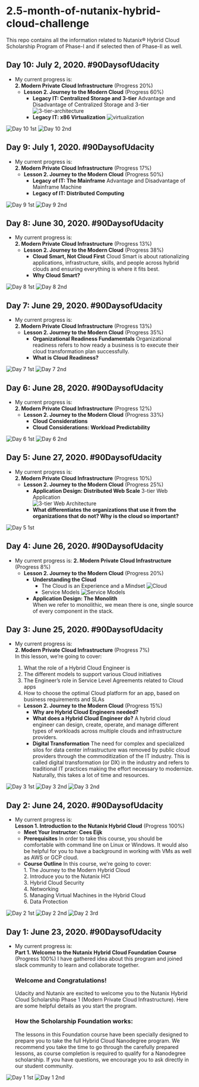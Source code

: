 # 2.5-month-of-nutanix-hybrid-cloud-challenge
This repo contains all the information related to Nutanix® Hybrid Cloud Scholarship Program of Phase-I and if selected then of Phase-II as well.


## Day 10: July 2, 2020. #90DaysofUdacity
- My current progress is:\
  **2. Modern Private Cloud Infrastructure** (Progress 20%)
    - **Lesson 2. Journey to the Modern Cloud** (Progress 60%)
		- **Legacy IT: Centralized Storage and 3-tier**
			Advantage and Disadvantage of Centralized Storage and 3-tier
			![3-tier-architecture](images/3-tier-architecture.png)
		- **Legacy IT: x86 Virtualization**
		![virtualization](images/x86-virtualization.png)

![Day 10 1st](images/day-10-1.png)
![Day 10 2nd](images/day-10-2.png)


## Day 9: July 1, 2020. #90DaysofUdacity
- My current progress is:\
  **2. Modern Private Cloud Infrastructure** (Progress 17%)
    - **Lesson 2. Journey to the Modern Cloud** (Progress 50%)
		- **Legacy of IT: The Mainframe**
			Advantage and Disadvantage of Mainframe Machine
		- **Legacy of IT: Distributed Computing**

![Day 9 1st](images/day-09-1.png)
![Day 9 2nd](images/day-09-2.png)


## Day 8: June 30, 2020. #90DaysofUdacity
- My current progress is:\
  **2. Modern Private Cloud Infrastructure** (Progress 13%)
    - **Lesson 2. Journey to the Modern Cloud** (Progress 38%)
		- **Cloud Smart, Not Cloud First**
			Cloud Smart is about rationalizing applications, infrastructure, skills, and people across hybrid clouds and ensuring everything is where it fits best.
		- **Why Cloud Smart?**

![Day 8 1st](images/day-08-1.png)
![Day 8 2nd](images/day-08-2.png)


## Day 7: June 29, 2020. #90DaysofUdacity
- My current progress is:\
  **2. Modern Private Cloud Infrastructure** (Progress 13%)
    - **Lesson 2. Journey to the Modern Cloud** (Progress 35%)
		- **Organizational Readiness Fundamentals**
			Organizational readiness refers to how ready a business is to execute their cloud transformation plan successfully.
		- **What is Cloud Readiness?**

![Day 7 1st](images/day-07-1.png)
![Day 7 2nd](images/day-07-2.png)


## Day 6: June 28, 2020. #90DaysofUdacity
- My current progress is:\
  **2. Modern Private Cloud Infrastructure** (Progress 12%)
    - **Lesson 2. Journey to the Modern Cloud** (Progress 33%)
		- **Cloud Considerations**
		- **Cloud Considerations: Workload Predictability**

![Day 6 1st](images/day-06-1.png)
![Day 6 2nd](images/day-06-2.png)


## Day 5: June 27, 2020. #90DaysofUdacity
- My current progress is:\
  **2. Modern Private Cloud Infrastructure** (Progress 10%)
    - **Lesson 2. Journey to the Modern Cloud** (Progress 25%)
		- **Application Design: Distributed Web Scale**
			3-tier Web Application\
			![3-tier Web Architecture](images/3-tier-arch.png)
		- **What differentiates the organizations that use it from the organizations that do not? Why is the cloud so important?**

![Day 5 1st](images/day-05-1.png)


## Day 4: June 26, 2020. #90DaysofUdacity
- My current progress is:
  **2. Modern Private Cloud Infrastructure** (Progress 8%)
    - **Lesson 2. Journey to the Modern Cloud** (Progress 20%)
		- **Understanding the Cloud**
			- The Cloud is an Experience and a Mindset
			 ![Cloud](images/cloud.png)
			- Service Models
			![Service Models](images/service-model.png)
		- **Application Design: The Monolith**\
			When we refer to monolithic, we mean there is one, single source of every component in the stack. 

		

## Day 3: June 25, 2020. #90DaysofUdacity
- My current progress is:\
  **2. Modern Private Cloud Infrastructure** (Progress 7%)\
	In this lesson, we’re going to cover:
	1. What the role of a Hybrid Cloud Engineer is
    2. The different models to support various Cloud initiatives
    3. The Engineer’s role in Service Level Agreements related to Cloud apps
	4. How to choose the optimal Cloud platform for an app, based on business requirements and SLAs

    - **Lesson 2. Journey to the Modern Cloud** (Progress 15%)
		- **Why are Hybrid Cloud Engineers needed?**
		- **What does a Hybrid Cloud Engineer do?**
			A hybrid cloud engineer can design, create, operate, and manage different types of workloads across multiple clouds and infrastructure providers.
		- **Digital Transformation**
			The need for complex and specialized silos for data center infrastructure was removed by public cloud providers through the commoditization of the IT industry. This is called digital transformation (or DX) in the industry and refers to traditional IT practices making the effort necessary to modernize. Naturally, this takes a lot of time and resources. 
		

![Day 3 1st](images/day-03-1.png)
![Day 3 2nd](images/day-03-2.png)
![Day 3 2nd](images/day-03-3.png)



## Day 2: June 24, 2020. #90DaysofUdacity
- My current progress is:\
  **Lesson 1. Introduction to the Nutanix Hybrid Cloud** (Progress 100%)
    - **Meet Your Instructor: Cees Eijk**
	- **Prerequisites**
		In order to take this course, you should be comfortable with command line on Linux or Windows. It would also be helpful for you to have a background in working with VMs as well as AWS or GCP cloud.
	- **Course Outline**
		In this course, we're going to cover:\
			1. The Journey to the Modern Hybrid Cloud\
            2. Introduce you to the Nutanix HCI\
			3. Hybrid Cloud Security\
			4. Networking\
			5. Managing Virtual Machines in the Hybrid Cloud\
			6. Data Protection

![Day 2 1st](images/day-02-1.png)
![Day 2 2nd](images/day-02-2.png)
![Day 2 3rd](images/day-02-3.png)



## Day 1: June 23, 2020. #90DaysofUdacity
- My current progress is:\
  **Part 1. Welcome to the Nutanix Hybrid Cloud Foundation Course** (Progress 100%)
    I have gathered idea about this program and joined slack community to learn and collaborate together.
    ### Welcome and Congratulations!
     Udacity and Nutanix are excited to welcome you to the Nutanix Hybrid Cloud Scholarship Phase 1 (Modern Private Cloud Infrastructure). Here are some helpful   details as you start the program.

    ### How the Scholarship Foundation works:
     The lessons in this Foundation course have been specially designed to prepare you to take the full Hybrid Cloud Nanodegree program. We recommend you take the time to go through the carefully prepared lessons, as course completion is required to qualify for a Nanodegree scholarship. If you have questions, we encourage you to ask directly in our student community.


![Day 1 1st](images/day-01-1.png)
![Day 1 2nd](images/day-01-2.png)


